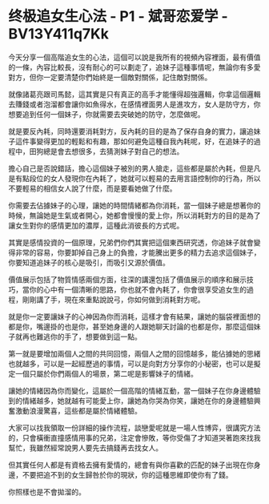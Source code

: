 # 终极追女生心法 - P1 - 斌哥恋爱学 - BV13Y411q7Kk

今天分享一個高階追女生的心法，這個可以說是我所有的視頻內容裡面，最有價值的一條，內容比較長，沒有耐心的可以劃走了，追妹子這種事情呢，無論你有多愛對方，但你一定要清楚你們始終是一個敵對關係，記住敵對關係。

就像諸葛亮跟司馬懿，這其實是只有真正的高手才能懂得超強邏輯，你拿這個邏輯去賺錢或者泡溜都會讓你如魚得水，在感情裡面男人是進攻方，女人是防守方，你想要追到任何一個妹子，你就需要去突破她的防守，怎麼做呢。

就是要反內耗，同時還要消耗對方，反內耗的目的是為了保存自身的實力，讓追妹子這件事變得更加的輕鬆和有趣，那如何避免這種自我內耗呢，好，在追妹子的過程中，田狗總是會去想很多，去猜測妹子對自己的想法。

擔心自己是否說錯話，擔心這個妹子被別的男人搶走，這些都是屬於內耗，但是凡是有點段位的女人發現你在內耗了，她就可以輕易的去用言語控制你的行為，所以不要輕易的相信女人說了什麼，而是要看她做了什麼。

你需要去佔據妹子的心理，讓她的時間情緒都為你消耗，當一個妹子總是想著你的時候，無論她是生氣或者開心，她都會慢慢的愛上你，所以消耗對方的目的是為了讓女生對你的感情更加的濃厚，這種此消彼長的方式呢。

其實是感情投資的一個原理，兄弟們你們其實把這個東西研究透，你追妹子就會變得非常的容易，你要卸掉自己身上的負擔，才能騰出更多的精力去追求這個妹子，你要知道追妹子的核心是吸引，而吸引又源於價值。

價值展示包括了物質情感兩個方面，往深的講還包括了價值展示的順序和展示技巧，當你的心中有一個清晰的思路，你也就不會內耗了，你會很享受追女生的過程，剛剛講了手，現在來重點說說弓，你如何做到消耗對方呢。

就是你一定要讓妹子的心神因為你而消耗，這樣才會有結果，讓她的腦袋裡面想的都是你，嘴邊掛的也是你，甚至她身邊的人跟她聊天討論的也都是你，那麼這個妹子就再也難逃你的手了，想要做到這一點。

第一就是要增加兩個人之間的共同回憶，兩個人之間的回憶越多，能佔據她的思緒也就越多，可以是一起經歷過的事情，可以是向對方分享你的小秘密，也可以是擬定一個只屬於你們兩個人的場景，第二呢是影響妹子的情緒。

讓她的情緒因為你而變化，這屬於一個高階的情緒互動，當一個妹子在你身邊體驗到的情緒越多，她就越有可能愛上你，讓她為你哭為你笑，讓她在你的身邊體驗興奮激動浪漫驚喜，這些都是屬於情緒體驗。

大家可以找我領取一份詳細的操作流程，談戀愛呢就是一場人性博弈，很講究方法的，只會橫衝直撞感情用事的兄弟，注定會慘敗，等你受傷了才知道哭著跑來找我幫忙，我雖然經常說男人要先去搞錢再去找女人。

但其實任何人都是有資格去擁有愛情的，總會有與你喜歡的匹配的妹子出現在你身邊，不要把追不到的女生歸咎於你的現狀，你的這種思維即使你有了錢。

你照樣也是不會拋溜的。